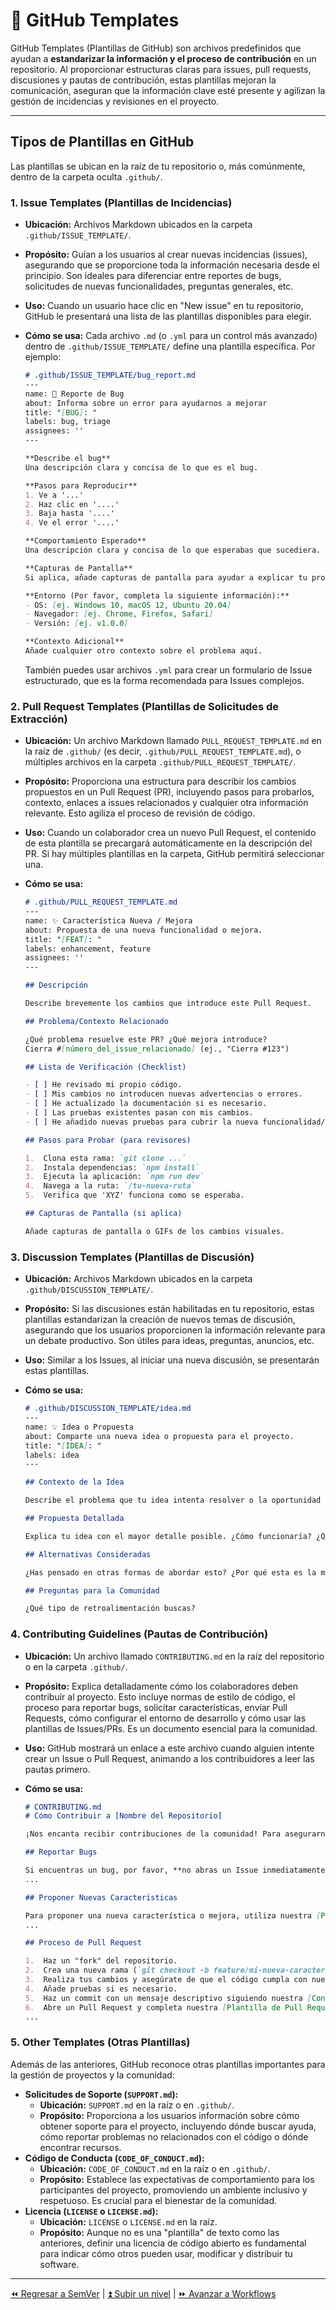 # 📄 GitHub Templates

GitHub Templates (Plantillas de GitHub) son archivos predefinidos que ayudan a **estandarizar la información y el proceso de contribución** en un repositorio. Al proporcionar estructuras claras para issues, pull requests, discusiones y pautas de contribución, estas plantillas mejoran la comunicación, aseguran que la información clave esté presente y agilizan la gestión de incidencias y revisiones en el proyecto.

---

## Tipos de Plantillas en GitHub

Las plantillas se ubican en la raíz de tu repositorio o, más comúnmente, dentro de la carpeta oculta `.github/`.

### 1. Issue Templates (Plantillas de Incidencias)

- **Ubicación:** Archivos Markdown ubicados en la carpeta `.github/ISSUE_TEMPLATE/`.
- **Propósito:** Guían a los usuarios al crear nuevas incidencias (issues), asegurando que se proporcione toda la información necesaria desde el principio. Son ideales para diferenciar entre reportes de bugs, solicitudes de nuevas funcionalidades, preguntas generales, etc.
- **Uso:** Cuando un usuario hace clic en "New issue" en tu repositorio, GitHub le presentará una lista de las plantillas disponibles para elegir.
- **Cómo se usa:** Cada archivo `.md` (o `.yml` para un control más avanzado) dentro de `.github/ISSUE_TEMPLATE/` define una plantilla específica. Por ejemplo:

    ```markdown
    # .github/ISSUE_TEMPLATE/bug_report.md
    ---
    name: 🐛 Reporte de Bug
    about: Informa sobre un error para ayudarnos a mejorar
    title: "[BUG]: "
    labels: bug, triage
    assignees: ''
    ---

    **Describe el bug**
    Una descripción clara y concisa de lo que es el bug.

    **Pasos para Reproducir**
    1. Ve a '...'
    2. Haz clic en '....'
    3. Baja hasta '....'
    4. Ve el error '....'

    **Comportamiento Esperado**
    Una descripción clara y concisa de lo que esperabas que sucediera.

    **Capturas de Pantalla**
    Si aplica, añade capturas de pantalla para ayudar a explicar tu problema.

    **Entorno (Por favor, completa la siguiente información):**
  - OS: [ej. Windows 10, macOS 12, Ubuntu 20.04]
  - Navegador: [ej. Chrome, Firefox, Safari]
  - Versión: [ej. v1.0.0]

    **Contexto Adicional**
    Añade cualquier otro contexto sobre el problema aquí.
    ```

    También puedes usar archivos `.yml` para crear un formulario de Issue estructurado, que es la forma recomendada para Issues complejos.

### 2. Pull Request Templates (Plantillas de Solicitudes de Extracción)

- **Ubicación:** Un archivo Markdown llamado `PULL_REQUEST_TEMPLATE.md` en la raíz de `.github/` (es decir, `.github/PULL_REQUEST_TEMPLATE.md`), o múltiples archivos en la carpeta `.github/PULL_REQUEST_TEMPLATE/`.
- **Propósito:** Proporciona una estructura para describir los cambios propuestos en un Pull Request (PR), incluyendo pasos para probarlos, contexto, enlaces a issues relacionados y cualquier otra información relevante. Esto agiliza el proceso de revisión de código.
- **Uso:** Cuando un colaborador crea un nuevo Pull Request, el contenido de esta plantilla se precargará automáticamente en la descripción del PR. Si hay múltiples plantillas en la carpeta, GitHub permitirá seleccionar una.
- **Cómo se usa:**

    ```markdown
    # .github/PULL_REQUEST_TEMPLATE.md
    ---
    name: ✨ Característica Nueva / Mejora
    about: Propuesta de una nueva funcionalidad o mejora.
    title: "[FEAT]: "
    labels: enhancement, feature
    assignees: ''
    ---

    ## Descripción

    Describe brevemente los cambios que introduce este Pull Request.

    ## Problema/Contexto Relacionado

    ¿Qué problema resuelve este PR? ¿Qué mejora introduce?
    Cierra #[número_del_issue_relacionado] (ej., "Cierra #123")

    ## Lista de Verificación (Checklist)

  - [ ] He revisado mi propio código.
  - [ ] Mis cambios no introducen nuevas advertencias o errores.
  - [ ] He actualizado la documentación si es necesario.
  - [ ] Las pruebas existentes pasan con mis cambios.
  - [ ] He añadido nuevas pruebas para cubrir la nueva funcionalidad/corrección (si aplica).

    ## Pasos para Probar (para revisores)

    1.  Clona esta rama: `git clone ...`
    2.  Instala dependencias: `npm install`
    3.  Ejecuta la aplicación: `npm run dev`
    4.  Navega a la ruta: `/tu-nueva-ruta`
    5.  Verifica que 'XYZ' funciona como se esperaba.

    ## Capturas de Pantalla (si aplica)

    Añade capturas de pantalla o GIFs de los cambios visuales.
    ```

### 3. Discussion Templates (Plantillas de Discusión)

- **Ubicación:** Archivos Markdown ubicados en la carpeta `.github/DISCUSSION_TEMPLATE/`.
- **Propósito:** Si las discusiones están habilitadas en tu repositorio, estas plantillas estandarizan la creación de nuevos temas de discusión, asegurando que los usuarios proporcionen la información relevante para un debate productivo. Son útiles para ideas, preguntas, anuncios, etc.
- **Uso:** Similar a los Issues, al iniciar una nueva discusión, se presentarán estas plantillas.
- **Cómo se usa:**

    ```markdown
    # .github/DISCUSSION_TEMPLATE/idea.md
    ---
    name: 💡 Idea o Propuesta
    about: Comparte una nueva idea o propuesta para el proyecto.
    title: "[IDEA]: "
    labels: idea
    ---

    ## Contexto de la Idea

    Describe el problema que tu idea intenta resolver o la oportunidad que presenta.

    ## Propuesta Detallada

    Explica tu idea con el mayor detalle posible. ¿Cómo funcionaría? ¿Qué beneficios aportaría?

    ## Alternativas Consideradas

    ¿Has pensado en otras formas de abordar esto? ¿Por qué esta es la mejor opción?

    ## Preguntas para la Comunidad

    ¿Qué tipo de retroalimentación buscas?
    ```

### 4. Contributing Guidelines (Pautas de Contribución)

- **Ubicación:** Un archivo llamado `CONTRIBUTING.md` en la raíz del repositorio o en la carpeta `.github/`.
- **Propósito:** Explica detalladamente cómo los colaboradores deben contribuir al proyecto. Esto incluye normas de estilo de código, el proceso para reportar bugs, solicitar características, enviar Pull Requests, cómo configurar el entorno de desarrollo y cómo usar las plantillas de Issues/PRs. Es un documento esencial para la comunidad.
- **Uso:** GitHub mostrará un enlace a este archivo cuando alguien intente crear un Issue o Pull Request, animando a los contribuidores a leer las pautas primero.
- **Cómo se usa:**

    ```markdown
    # CONTRIBUTING.md
    # Cómo Contribuir a [Nombre del Repositorio]

    ¡Nos encanta recibir contribuciones de la comunidad! Para asegurarnos de que el proceso sea lo más fluido y eficiente posible para todos, por favor, sigue estas pautas.

    ## Reportar Bugs

    Si encuentras un bug, por favor, **no abras un Issue inmediatamente**. Primero, verifica si ya existe un Issue similar. Si no es así, utiliza nuestra [Plantilla de Reporte de Bug](#).
    ...

    ## Proponer Nuevas Características

    Para proponer una nueva característica o mejora, utiliza nuestra [Plantilla de Solicitud de Característica](#).
    ...

    ## Proceso de Pull Request

    1.  Haz un "fork" del repositorio.
    2.  Crea una nueva rama (`git checkout -b feature/mi-nueva-caracteristica`).
    3.  Realiza tus cambios y asegúrate de que el código cumpla con nuestras [normas de estilo](#codigo-de-estilo).
    4.  Añade pruebas si es necesario.
    5.  Haz un commit con un mensaje descriptivo siguiendo nuestra [Convención de Commits](#convencion-de-commits).
    6.  Abre un Pull Request y completa nuestra [Plantilla de Pull Request](#).
    ...
    ```

### 5. Other Templates (Otras Plantillas)

Además de las anteriores, GitHub reconoce otras plantillas importantes para la gestión de proyectos y la comunidad:

- **Solicitudes de Soporte (`SUPPORT.md`):**
  - **Ubicación:** `SUPPORT.md` en la raíz o en `.github/`.
  - **Propósito:** Proporciona a los usuarios información sobre cómo obtener soporte para el proyecto, incluyendo dónde buscar ayuda, cómo reportar problemas no relacionados con el código o dónde encontrar recursos.
- **Código de Conducta (`CODE_OF_CONDUCT.md`):**
  - **Ubicación:** `CODE_OF_CONDUCT.md` en la raíz o en `.github/`.
  - **Propósito:** Establece las expectativas de comportamiento para los participantes del proyecto, promoviendo un ambiente inclusivo y respetuoso. Es crucial para el bienestar de la comunidad.
- **Licencia (`LICENSE` o `LICENSE.md`):**
  - **Ubicación:** `LICENSE` o `LICENSE.md` en la raíz.
  - **Propósito:** Aunque no es una "plantilla" de texto como las anteriores, definir una licencia de código abierto es fundamental para indicar cómo otros pueden usar, modificar y distribuir tu software.

---

[⏪ Regresar a SemVer](./semver.md) | [⏫ Subir un nivel](../README.md) | [⏩ Avanzar a Workflows](./workflow.md)
